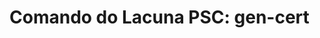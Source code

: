 ﻿# Comando do Lacuna PSC: **gen-cert**

<!-- link to version in English -->
<div data-alt-locales="en-us"></div>

